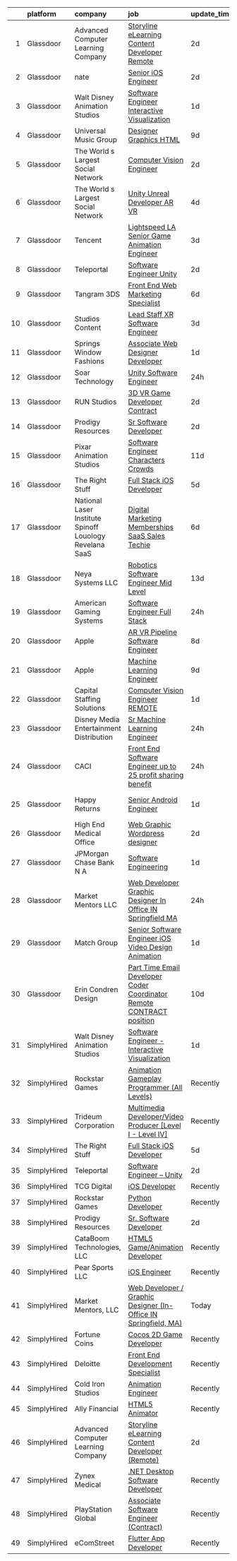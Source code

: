 

|    | platform    | company                                                     | job                                                                                                                                                                                                                                                                                                                                                                                                                                                                                                                                                                                                                                                                                                                                                                                                                                                                                                                                                                                                                                                                                                                                                                                                                                                                                                                                                    | update_time   | location             |
|---:|:------------|:------------------------------------------------------------|:-------------------------------------------------------------------------------------------------------------------------------------------------------------------------------------------------------------------------------------------------------------------------------------------------------------------------------------------------------------------------------------------------------------------------------------------------------------------------------------------------------------------------------------------------------------------------------------------------------------------------------------------------------------------------------------------------------------------------------------------------------------------------------------------------------------------------------------------------------------------------------------------------------------------------------------------------------------------------------------------------------------------------------------------------------------------------------------------------------------------------------------------------------------------------------------------------------------------------------------------------------------------------------------------------------------------------------------------------------|:--------------|:---------------------|
|  1 | Glassdoor   | Advanced Computer Learning Company                          | [Storyline eLearning Content Developer  Remote ](https://www.glassdoor.com/partner/jobListing.htm?pos=122&ao=1136043&s=58&guid=00000182b4e1d31ca12813f2158a881d&src=GD_JOB_AD&t=SR&vt=w&ea=1&cs=1_d3fc5078&cb=1660892075311&jobListingId=1008074375383&jrtk=3-0-1gaqe3l06mbh1801-1gaqe3l0lg4d9800-b42f97e8e2d8995c-)                                                                                                                                                                                                                                                                                                                                                                                                                                                                                                                                                                                                                                                                                                                                                                                                                                                                                                                                                                                                                                   | 2d            | Remote               |
|  2 | Glassdoor   | nate                                                        | [Senior iOS Engineer](https://www.glassdoor.com/partner/jobListing.htm?pos=113&ao=1110586&s=58&guid=00000182b4e1d31ca12813f2158a881d&src=GD_JOB_AD&t=SR&vt=w&cs=1_d8aca12b&cb=1660892075310&jobListingId=1008073833461&cpc=C4A69CCDBB3B9599&jrtk=3-0-1gaqe3l06mbh1801-1gaqe3l0lg4d9800-5dbe72d6fb6f2f4e--6NYlbfkN0DG4ntHtB_rMsnfhgmnSvK2brktLme1L4SiDeJjQ-izrVOLqRJ5-yjEhSyAj73O13S_IEOR7_PpnZ1e9cbbFP_5wshXXgtt6wNnZoBp2bHKihElJnQhLIIPaoZ2uSm6xtLUVcboDtpKHpUF17fSbSnsrbXW44tVXZPoaPd9k3cXxZreB1ULk6dp4hZN_9_s1OKvGhL4kVv_KjJK1HYJeUdRwPm90wTXAbK4ztCH9qcuN0IqZqgG0e3-NvzYODTDPEcZWkL6AFinwKPo8kxgjvu3N1rnLelRb8-DjR0CPiX_bnNEPgXPMl8SUPRVtAsEGtgJMhmCCGeHqD-t-1AtTMXKPhQ-NmKMuU5SADU10gFUjv1B2HQq1OJU3o65VmuT6M4hxHMGXEfOovfvpjcUXQlu9w9BTW1nzuBJPMNNEj9uMv8xp0rmwuDrRD0EsC1xfBGIAhVobDgvLFZHOAlN2PSYAFPAv3wyZ3crFoXyB0ictMAxdnoNwYJQzsemTQUPo2JRWzUMOff4wVXM3SnURTjwJAbcFDaWgqtk_9l3z-dfTUu0F5JqDux18dJ0rTEfRa1W-A3YO9n0pkmPN-nRu5RsGIvRrVWPLA2XWC10394vErnzm8mPM0Jx3T69mpnLR0sAPIFVeGuWNUJekrFxwBS8zXv3YtYZPiUgLcVoSOJPNaYQWJk0alZPBoEGMa4plEpyDlR59UAFqc9JOqw50Ek3F_5i6rJi1y-tr-hxchZjJJhp4jt9Qb3DLoXazjlJPwmpyToYQ1LwUQfA0eNjfNSJ1aKmBaU1zwiNkfVXutJeJ0qLUHl0wljtv8NPvjmIAP6bO9vMZhReEMVkFeoMdpWvVcRtF1OqXI6VaknQri3vS2kcQxeMyuHuIOukmjgwTogMkpkwVGH3Lw3vo_GV4bYYS7FYDN0yQlPoU4NaDFFtOZux8T9ox2CYrwouLmNEuO5nksftCrtqsA%3D%3D)                  | 2d            | New York, NY         |
|  3 | Glassdoor   | Walt Disney Animation Studios                               | [Software Engineer   Interactive Visualization](https://www.glassdoor.com/partner/jobListing.htm?pos=107&ao=1110586&s=58&guid=00000182b4e1d31ca12813f2158a881d&src=GD_JOB_AD&t=SR&vt=w&cs=1_bcfbcd86&cb=1660892075310&jobListingId=1008077073160&cpc=76BDADE3D6D9A820&jrtk=3-0-1gaqe3l06mbh1801-1gaqe3l0lg4d9800-66468e97df686fe4--6NYlbfkN0DAFTyt7pbDCC2JPO79CSdi1dIb81yjczP5qsKcZIxgiYm3-7g-689UM0rgypL64cqcm1RMsxq_BV2OsRkhNiRP9LzW-WFqhpWO3ykojLNIHr59208K4Cv-wYSCSIsQTKu_y5tYWiVlIrRKPSgk5-RCpLw4jEbOA1enRaORoMK5S6Kw4Jz7cd4PF_iP7GAc3yvLDQ669F70tmEF3xK0VdGoAdWNYBuE_mOEFynHAfX3PIHiG0VY-5wdwzcCZJANLidZZnPCZLHa65tpNfgcL7bJG3LEGEcdfEzXW-BAN-YqYjPTc9A5KcHJ2chqOn0nNl-mxhQMDH-_A4WjnPZ_CkvQzho3WRk2jreXNqqdxcO3WkC9cMYl9qbOUNZMfaAa8U6I2reFuyHY5TSVIQ6Po9KfJLo_T8x2kyGcrkBtFHvtulA_l0p0awkcL8oFAUQRJK0%3D)                                                                                                                                                                                                                                                                                                                                                                                                                                                                                                                                      | 1d            | Burbank, CA          |
|  4 | Glassdoor   | Universal Music Group                                       | [Designer  Graphics   HTML](https://www.glassdoor.com/partner/jobListing.htm?pos=117&ao=1136043&s=58&guid=00000182b4e1d31ca12813f2158a881d&src=GD_JOB_AD&t=SR&vt=w&cs=1_626ad00a&cb=1660892075311&jobListingId=1008063537685&jrtk=3-0-1gaqe3l06mbh1801-1gaqe3l0lg4d9800-5bd67f65fa4856ab-)                                                                                                                                                                                                                                                                                                                                                                                                                                                                                                                                                                                                                                                                                                                                                                                                                                                                                                                                                                                                                                                             | 9d            | Santa Monica, CA     |
|  5 | Glassdoor   | The World s Largest Social Network                          | [Computer Vision Engineer](https://www.glassdoor.com/partner/jobListing.htm?pos=111&ao=1110586&s=58&guid=00000182b4e1d31ca12813f2158a881d&src=GD_JOB_AD&t=SR&vt=w&ea=1&cs=1_e25d4e34&cb=1660892075310&jobListingId=1008075260622&cpc=07D58528F3898F33&jrtk=3-0-1gaqe3l06mbh1801-1gaqe3l0lg4d9800-35c8dcc64f80e154--6NYlbfkN0DSgjPPcnEdvoK3uuxfISLALE6pB1FR7YSHOr_tSg5_QGIhoz_2VqUepdcKLBLI_zT-ByUZ7jUfNzxKmhUpoUNX_46a0P5eSJtFIKqmBxE2EUZWXuXIw_QgpOkukgLUflKYrCxeIMOLksSSMqbnyASmenJYhoRn4pFp-hnkcwA5_yroqHfnV4cYFbnKD1yLzOz_UrJUciMTpdBN8iNgs5UYFlw9kr6FhtTpCkUziV6WtpI6pyMSfBOnSFdXWhfl4fwIMFxNapItrudl4Gvky5vAW-kZi4ONjOFPypDhF_nuutoKrdZCYPK-gmAFCGR52V4kDwnr5bdZbDaIoN7s-dW3FTdjr3YUo6zMXx0O7NS8-5m5oZ-Z6eiSM8nPKpScqRnzhDO12riDm5rR--TL22jTMboEHGdVtr2OVdhaCC5Sbm1MlAXr2hciUhL78HSnDatO54VcCz50z25ihX3juBrjs0cYVKRaHK6CJj909xLQ68mf2B-Pbu5kZYLRvBlVS4KoVhKHpsg7Y6N2tqfZqOi-kYVLOZZyWUzd2e_79ao2o0ba2TfN7J9qwrCFwirI5VkD4iMZ-gStm26_9wezetFi)                                                                                                                                                                                                                                                                                                                                                                                                    | 2d            | San Diego, CA        |
|  6 | Glassdoor   | The World s Largest Social Network                          | [Unity Unreal Developer  AR VR ](https://www.glassdoor.com/partner/jobListing.htm?pos=112&ao=1110586&s=58&guid=00000182b4e1d31ca12813f2158a881d&src=GD_JOB_AD&t=SR&vt=w&ea=1&cs=1_3328bc65&cb=1660892075311&jobListingId=1008071050775&cpc=AC285F3A3ECA6BB0&jrtk=3-0-1gaqe3l06mbh1801-1gaqe3l0lg4d9800-9f5628d9cfebf43d--6NYlbfkN0DSgjPPcnEdvoK3uuxfISLALE6pB1FR7YSHOr_tSg5_QGIhoz_2VqUepdcKLBLI_zSqSDsEJmP93KJyLow8fDRmDK97hPZUxVdRhY-RLzI6mplnG6kSbsrJNsU5J8SjuffQnYSaMvAlm31fMrPRABnGmUCUYZHZPacmbq2u4wbqlNmS-Yw8yCi6sp2Jz0fdMKlYt6iUT32ZTKCO92pFRn3lKvD_6tEFSLxIu9Yjp-oJ9bLss1bEanU2bWlAjcbXKxFJJVUNNUbpLSkMu2XKICjWTdNbu1GzoNmlTYLdbvBq_ONXmNbwQ_El6zeCOzG9c7aRuPk0WjQ_kjbjL56VpInBwzVGuQRJNJQe1FfScem55NH5bz4ntS7cmtp60zp-0I3eAU1c13aNLiYZ4yq-72plFHSDSeineM_ubhEY7-b5K7EqU-0ciSlFTbWj-Wjc47do6xIF1GK_Klmq8iQjWhPsvBNe700MzfMQ7HbFlocZkAX9DqbK8jRbv2a0zNJEcGkEqA_JBbTlf3iRKDufBo28MEkdnxzmJTBDc-orrCoJxSr4FZgTpdPmbr8txWuuYwF1mNQehicJ0nWA-acW4QtL)                                                                                                                                                                                                                                                                                                                                                                                              | 4d            | Sausalito, CA        |
|  7 | Glassdoor   | Tencent                                                     | [Lightspeed LA   Senior Game Animation Engineer](https://www.glassdoor.com/partner/jobListing.htm?pos=118&ao=1136043&s=58&guid=00000182b4e1d31ca12813f2158a881d&src=GD_JOB_AD&t=SR&vt=w&cs=1_1264c58c&cb=1660892075311&jobListingId=1008072445587&jrtk=3-0-1gaqe3l06mbh1801-1gaqe3l0lg4d9800-68f2402b1d8376c0-)                                                                                                                                                                                                                                                                                                                                                                                                                                                                                                                                                                                                                                                                                                                                                                                                                                                                                                                                                                                                                                        | 3d            | Irvine, CA           |
|  8 | Glassdoor   | Teleportal                                                  | [Software Engineer   Unity](https://www.glassdoor.com/partner/jobListing.htm?pos=106&ao=1110586&s=58&guid=00000182b4e1d31ca12813f2158a881d&src=GD_JOB_AD&t=SR&vt=w&ea=1&cs=1_8c362e3e&cb=1660892075310&jobListingId=1008075046577&cpc=9FE5D8D7282D4400&jrtk=3-0-1gaqe3l06mbh1801-1gaqe3l0lg4d9800-a2586b8f60e5c255--6NYlbfkN0AntC0C-TCVph3zu4OMPCfnQ-MMa4QglcNogR1ub3Tc_pVtaDijIQNGqjZUjoXo2yKwu64KD8-YtFIR2I8kkqCbL07rpeOqxyEMXIKB1ZwOfsl0Q6IfIhQNenE7zHvKHruNGpl76kDxluITjcBqrRgn64vIx2FQD8vXwu5Xm23Gx3RzCIfCAb9mVGdhDJfdG4H51RGbVoWI-P3XKt3xAcjlDrN52aXO-pVB8GALwhAhgdrrhK7M8I0wqKik7Ug-bI9JubD37oSNh2VuCX6J-l-GStAHNzXT17pmm-v_BRDs8MBkg2xwga8jyvVpzmSc1noZtEa0YAseJfQyCIRAw-W864kvYLVAe5ahL5jpl74NqSrVTN9NZKLaTTsJIFnyMHxhKJskfk9FOBMinkMuJgbt-3wPAcX_znttvIR2HJRGX5pJZ-NVMIa7zPkBNUElit6HdOV6VcGa39izh_wDaNSF41H67772x_cyHVvJxYbjYjBYHWzzHFsil1uKkKI3Lr9bR6nwFa2Bag%3D%3D)                                                                                                                                                                                                                                                                                                                                                                                                                                                                       | 2d            | Culver City, CA      |
|  9 | Glassdoor   | Tangram 3DS                                                 | [Front End Web   Marketing Specialist](https://www.glassdoor.com/partner/jobListing.htm?pos=123&ao=1136043&s=58&guid=00000182b4e1d31ca12813f2158a881d&src=GD_JOB_AD&t=SR&vt=w&ea=1&cs=1_24c6c245&cb=1660892075311&jobListingId=1008068902493&jrtk=3-0-1gaqe3l06mbh1801-1gaqe3l0lg4d9800-0eb4f8e6b35c93b6-)                                                                                                                                                                                                                                                                                                                                                                                                                                                                                                                                                                                                                                                                                                                                                                                                                                                                                                                                                                                                                                             | 6d            | Kittery, ME          |
| 10 | Glassdoor   | Studios Content                                             | [Lead  Staff  XR Software Engineer](https://www.glassdoor.com/partner/jobListing.htm?pos=109&ao=1110586&s=58&guid=00000182b4e1d31ca12813f2158a881d&src=GD_JOB_AD&t=SR&vt=w&cs=1_9562c7fb&cb=1660892075310&jobListingId=1008072483823&cpc=76BDADE3D6D9A820&jrtk=3-0-1gaqe3l06mbh1801-1gaqe3l0lg4d9800-ecfd41646463eccb--6NYlbfkN0DAFTyt7pbDCC2JPO79CSdi1dIb81yjczP5qsKcZIxgiYm3-7g-689UM0rgypL64cpWRTY0Q9Gnxd5TClqemafm43h8IvcxXto1jCUa0faT7j_nrWIQzNQRrbiQVPxkeCJsq2BrFkTMI61EQ2zNwgQoXwhBktiYuv-xvrBspHDq6Kmtd0CHRcJSCZGFTxsG7fYvBOPuK8HD1ztkNNwIL6Qbo3TG6-Xtt68TJ5uC1eogced-_kwMY4qDl_4kxNaSjj0Lv9y9QVUCp8_DDEPaMK_cpJ3nhb33RwKBEmqGXmeOJVFz6-6R0tztb4z4UxWD-JzPKTA0O9PI5rdZsjsN4ZaYA74_vkdJbDx8BOy-69qwCuRPI3c8cGs3B5Cgu0ui1LoHnkHPGxvQRKAUIxtTAa669HzgUfG9UOAExh4dxtUcdQWpaqFZeK4tcvQZLxsdnlc%3D)                                                                                                                                                                                                                                                                                                                                                                                                                                                                                                                                                  | 3d            | Glendale, CA         |
| 11 | Glassdoor   | Springs Window Fashions                                     | [Associate Web Designer Developer](https://www.glassdoor.com/partner/jobListing.htm?pos=115&ao=1136043&s=58&guid=00000182b4e1d31ca12813f2158a881d&src=GD_JOB_AD&t=SR&vt=w&cs=1_f66f9fd4&cb=1660892075311&jobListingId=1008077258719&jrtk=3-0-1gaqe3l06mbh1801-1gaqe3l0lg4d9800-0a243721428c9c11-)                                                                                                                                                                                                                                                                                                                                                                                                                                                                                                                                                                                                                                                                                                                                                                                                                                                                                                                                                                                                                                                      | 1d            | Middleton, WI        |
| 12 | Glassdoor   | Soar Technology                                             | [Unity Software Engineer](https://www.glassdoor.com/partner/jobListing.htm?pos=119&ao=1136043&s=58&guid=00000182b4e1d31ca12813f2158a881d&src=GD_JOB_AD&t=SR&vt=w&ea=1&cs=1_fc88ac06&cb=1660892075311&jobListingId=1008078422304&jrtk=3-0-1gaqe3l06mbh1801-1gaqe3l0lg4d9800-f0cf33134b4aa830-)                                                                                                                                                                                                                                                                                                                                                                                                                                                                                                                                                                                                                                                                                                                                                                                                                                                                                                                                                                                                                                                          | 24h           | Orlando, FL          |
| 13 | Glassdoor   | RUN Studios                                                 | [3D VR Game Developer  Contract ](https://www.glassdoor.com/partner/jobListing.htm?pos=114&ao=1136043&s=58&guid=00000182b4e1d31ca12813f2158a881d&src=GD_JOB_AD&t=SR&vt=w&cs=1_6740c692&cb=1660892075310&jobListingId=1008074804256&jrtk=3-0-1gaqe3l06mbh1801-1gaqe3l0lg4d9800-3d3fd155054c5c9c-)                                                                                                                                                                                                                                                                                                                                                                                                                                                                                                                                                                                                                                                                                                                                                                                                                                                                                                                                                                                                                                                       | 2d            | Los Angeles, CA      |
| 14 | Glassdoor   | Prodigy Resources                                           | [Sr  Software Developer](https://www.glassdoor.com/partner/jobListing.htm?pos=103&ao=1110586&s=58&guid=00000182b4e1d31ca12813f2158a881d&src=GD_JOB_AD&t=SR&vt=w&ea=1&cs=1_f672d534&cb=1660892075309&jobListingId=1008073502263&cpc=555ADD10F5BC937C&jrtk=3-0-1gaqe3l06mbh1801-1gaqe3l0lg4d9800-404555c049bc27ec--6NYlbfkN0A2ztIwgPcC5sUL1oQzLFCSvVVkIkslVOnYdQ0mpSfPA6NpMWu6Kno4nnrYB-fWKcufpT5xOxPe2qCsSX5um4scelRw14WwX33UYcL6KO34QeC8INwRzUAPtwFkNlVpOdX4f4P1DQp2fZ-UJ251JBajJ815MIKFs7XVquBdwSk1fsH67WzqITEoiy4zNby8cnsMHC6O7jyr50bP9q3SGJvS2NrpFWECH2daKy6L_IZmb2ckpYzNI3m0dDjLx3EQ7AVkV6gtwEo5_gFLIuRil2A_W9wYgV0uKk7js6NqTCSuGoAjMp2STcINfknOZNA6HUJsF_R0F0ivUehwGfnG_TKfkUa6DKWQpgdXU6sGhvEotr-4UvKjinDGUS0fq4UyGJUlMBBNLKd6Xq0KjZELNA3cCHzgd--gqnCVqf9YITF_JCEQK7d20rn12F1awz3hthQhGoopdluMXIDkmXsQp85dWjDFon-1l4mTZ5iIewHMvjreDoxaaRWimVThu7zFhSoIXnIYf-HCQQ%3D%3D)                                                                                                                                                                                                                                                                                                                                                                                                                                                                          | 2d            | Remote               |
| 15 | Glassdoor   | Pixar Animation Studios                                     | [Software Engineer  Characters   Crowds](https://www.glassdoor.com/partner/jobListing.htm?pos=121&ao=1136043&s=58&guid=00000182b4e1d31ca12813f2158a881d&src=GD_JOB_AD&t=SR&vt=w&cs=1_25f9d40d&cb=1660892075311&jobListingId=1008058113566&jrtk=3-0-1gaqe3l06mbh1801-1gaqe3l0lg4d9800-1f5f039121fc3f75-)                                                                                                                                                                                                                                                                                                                                                                                                                                                                                                                                                                                                                                                                                                                                                                                                                                                                                                                                                                                                                                                | 11d           | Emeryville, CA       |
| 16 | Glassdoor   | The Right Stuff                                             | [Full Stack iOS Developer](https://www.glassdoor.com/partner/jobListing.htm?pos=101&ao=1110586&s=58&guid=00000182b4e1d31ca12813f2158a881d&src=GD_JOB_AD&t=SR&vt=w&ea=1&cs=1_5a979cbf&cb=1660892075309&jobListingId=1008069859380&cpc=B2C3004C5D07113D&jrtk=3-0-1gaqe3l06mbh1801-1gaqe3l0lg4d9800-70d51e4943cd058f--6NYlbfkN0CHpSnjIPxMtekS58WZl5Olhjo2iWL5RjE_Boe0ccr3FtkVqT9ttgfNyRfZO5uZw7IzCNeF8qmY9v3T-JBYfuZm0YRRc-K4X5ffRQGyhJ7ZQn-1-dDAip-8gCrZabxwYuxn5Rp-t6tXt1UvBYZwl2h5gvC6FDh_tC-3QRtH7KrU7hX8KJJnZPMyrN6imKk9DVKFlThq3RftELKqLd-Q8gS-W-YuDUJ8Ob2PUHMY6Ln7QJaxz2fVvXy7p6GPWiZg4TBzpyVRiKEkxYLsoTWTH3u5QDrZW0lAYIWk0xCWXBKTY3g65afdD0HzPc-kxHuZjj5vjaS7ZO0E2OueZVpX9y0D6g4rssj67YeM4Q_w5_POT1Vfc67iZe_nlnoloZK_VfI8jJPY2uge10ci9SVP6BdSa6bErbiK9JIDsvN1QghQE-OtJt359fclshtb3W_1fkBXorFXsZxwVkfPF_sEB6rMFmg6H8zWsfo0wQva7TXoMgFE7CpcR_IpLcsAK4XtdqRmULvfvORhjQ%3D%3D)                                                                                                                                                                                                                                                                                                                                                                                                                                                                        | 5d            | Brea, CA             |
| 17 | Glassdoor   | National Laser Institute Spinoff   Louology   Revelana SaaS | [Digital Marketing  Memberships   SaaS Sales Techie](https://www.glassdoor.com/partner/jobListing.htm?pos=102&ao=1110586&s=58&guid=00000182b4e1d31ca12813f2158a881d&src=GD_JOB_AD&t=SR&vt=w&ea=1&cs=1_029b41fe&cb=1660892075309&jobListingId=1008068911018&cpc=8B05A11E7619D7A1&jrtk=3-0-1gaqe3l06mbh1801-1gaqe3l0lg4d9800-ce89aa23009b1c36--6NYlbfkN0BxkLIcfe0oqaYINownie861a0BJtkzmJW-WyGv8J0JYNFW8oQHz1wbvj_f-6pZXKFs39C5HYDJAun2xiK8kT14n2FBdJ2_IV5P7fLAVoIpAPoU7I-jaGAdCUI_DNCk7fRWhvHWG5Rr1ymXTyzBAMRa3T80TC7-yeYBvTn7Hm3WLXCBuMW6Li9aNXTNYESyh3X_M2vSt-KWJ1X9LGR2xgwjjkMzb_gis7C_1Fsgf9CirbwwqoLDj29XJoX_69RUHXp9FvMahyM_8ekjBGp_DOhZN5oz3m4R_bj85x6sUWTyxkm4WEIMK5KX1iQqXN-9FFW12nuUxnW7DjuWx4PWZokXHZezVczeXFho93qU9LEXKAp-9DKXrM4EfIM3NUPnIilr-nG6JrOvDKHVOJcKAG3mbO8cZjX_FGvy07au_UEOE7wTaB2Ab3fK-zQaJQ9MvhRMVQ4sQR3w-Y5MOqNgmqeq3prGSNqz7BywUusQm9z1KdfDo0o6YX-wwZIBulB7agJeummhLZrqGQljIoGZMI1H6wTDL8fIQ-FXujNOT51JiA%3D%3D)                                                                                                                                                                                                                                                                                                                                                                                                              | 6d            | Scottsdale, AZ       |
| 18 | Glassdoor   | Neya Systems LLC                                            | [Robotics Software Engineer Mid Level](https://www.glassdoor.com/partner/jobListing.htm?pos=129&ao=1136043&s=58&guid=00000182b4e1d31ca12813f2158a881d&src=GD_JOB_AD&t=SR&vt=w&ea=1&cs=1_26d7a760&cb=1660892075312&jobListingId=1008056259854&jrtk=3-0-1gaqe3l06mbh1801-1gaqe3l0lg4d9800-2f6024e3d3b911c0-)                                                                                                                                                                                                                                                                                                                                                                                                                                                                                                                                                                                                                                                                                                                                                                                                                                                                                                                                                                                                                                             | 13d           | Warrendale, PA       |
| 19 | Glassdoor   | American Gaming Systems                                     | [Software Engineer  Full Stack](https://www.glassdoor.com/partner/jobListing.htm?pos=116&ao=1136043&s=58&guid=00000182b4e1d31ca12813f2158a881d&src=GD_JOB_AD&t=SR&vt=w&ea=1&cs=1_502ae06e&cb=1660892075311&jobListingId=1008079007429&jrtk=3-0-1gaqe3l06mbh1801-1gaqe3l0lg4d9800-098c553b807bb6b9-)                                                                                                                                                                                                                                                                                                                                                                                                                                                                                                                                                                                                                                                                                                                                                                                                                                                                                                                                                                                                                                                    | 24h           | Atlanta, GA          |
| 20 | Glassdoor   | Apple                                                       | [AR VR Pipeline Software Engineer](https://www.glassdoor.com/partner/jobListing.htm?pos=110&ao=1110586&s=58&guid=00000182b4e1d31ca12813f2158a881d&src=GD_JOB_AD&t=SR&vt=w&cs=1_cec8a3c3&cb=1660892075310&jobListingId=1008064548722&cpc=F41FEAB56D215062&jrtk=3-0-1gaqe3l06mbh1801-1gaqe3l0lg4d9800-9efc9aa70a8bac7d--6NYlbfkN0BvKrLyj5gPmtZO9T8euul8TCxuuKNOtzRJOomxnwSEodTz2Bc-sPZlbtkML8D-m4oxb_hpOtMKgwGf3xCZVjp0hMHQ7tnx_mdHptyoy7KlnXTuNZRHr9hdhR8AiZtF6wM2F_IhEn66zk7oZQmfCjMbFepd4YWR8-oAaI2hD5eO_X2wV3yMJlgE6bxCwvYnSabM6NPh9CIxIOopaDl2CUSNAjXHkad_fjlTwbDithE04st0Bun-bh--DuSwGrMmCPLBCjdq9DfV15g6lIpqly37OhbmK816TvLiyER4ujyTncs-GQ_qGZpmWC7iuxIAQb_yR68yCS1Ml9eWoNYrwkCmxBWzIRVLYnfXALwv-YX40i6naVD8P-bMyt3Vp84Ak2hR6iAp2jBC9AQby18CUR1phjj3sk_c9ueW33sRUflFaW1aw_WcbkllfNZnHc8bnQ1-ZFaSqZco8gSjF1_BxgIRhrZ8QKF9tv_zSRbb_sMlP4T30uxGhvPv-V5JyC64THuYO74Y1HBZpCTDGznXN0Sb7GDsxxf08gTJaBFRP0u9k_f8LfxqnJmkAuRCCd-inrr384k22oZbDrRmh7I9QxeJ46KwuKj879-Fsr8fhibvzYAL9lni4-7bMTxTUzygw6JIRQWdRsJE3yltpI9RILl3dp5Jl-L2Yxl2DWY9MYDtjW_oeZcx9Ysc52b7jec_omfllhzDFWHiGQ9JVxCX_LGGmMwjcvq1cza-pl34I4fNJ2J_ByxkgYJD6Ce0amltOydNhxLnZ6TFNkivTVtHPSMz-2jVk9GQCbGPtyeaaPSUCtn0pro0BxC_0qxECMjSgLJb3TPHRmD2cUyB-d1fcqdwXtNTj1DnByzfEk_6cl-LLgNS7Rss1i-fyKQ4mTqgJFUyW-lnCLBTQ9_A7ZDXUBOckGjgVNGR53dwgmLT76pLHEvcmi7ptdskPES4m_KsGRc73Dcy9LITbBv8ORd6LKJ5) | 8d            | Boulder, CO          |
| 21 | Glassdoor   | Apple                                                       | [Machine Learning Engineer](https://www.glassdoor.com/partner/jobListing.htm?pos=124&ao=1136043&s=58&guid=00000182b4e1d31ca12813f2158a881d&src=GD_JOB_AD&t=SR&vt=w&cs=1_51df6390&cb=1660892075311&jobListingId=1008063977531&jrtk=3-0-1gaqe3l06mbh1801-1gaqe3l0lg4d9800-3152d040ad9c052e-)                                                                                                                                                                                                                                                                                                                                                                                                                                                                                                                                                                                                                                                                                                                                                                                                                                                                                                                                                                                                                                                             | 9d            | Cupertino, CA        |
| 22 | Glassdoor   | Capital Staffing Solutions                                  | [Computer Vision Engineer   REMOTE](https://www.glassdoor.com/partner/jobListing.htm?pos=108&ao=1110586&s=58&guid=00000182b4e1d31ca12813f2158a881d&src=GD_JOB_AD&t=SR&vt=w&ea=1&cs=1_5a1adf37&cb=1660892075310&jobListingId=1008076432098&cpc=2CAED5C921A5F994&jrtk=3-0-1gaqe3l06mbh1801-1gaqe3l0lg4d9800-5bd1c8fb44025f1d--6NYlbfkN0AHXq2vAVwR3IH7wgnTMdWCa3HguypIXx0DFudX-u0zu6XSU0N9gDGCMsnO9yvyAfPzbFobwp49dazQlZqusuPsX7WZrY-I3hdneSuxmNgE3tfdBrWdgjVLhUNF-aqr1yCXfRLBR_uZH6-raFShqlHQaidJ6QvCY_DHCxwVnaz-r_rYbPZ0ea_MWP8nWt-fSNY-kO3adrT9Jwon6yUERZ62x07VgzedBP089fv3IT4pMX9RDYMBfP9diOFRMz2hLhtV5KNTyzqV9n5YWYNRZNMOWmKAh2VXw6b7PAeefEibDoYHWA2f87JQOWKS6V_zP8K8D5oQYc7bYj_ZDhRXE7u4HPQM2If3v2w8qgGVKrwOigmUUHFwmiBWjNyk8mvWNirjhy5hTdm09roIajhnFGODBsdwnMQH5slRKTg8sjEmnG5QB7-uXs55Q9DerOrFLcwIwIIoRaCDITWFi_zT1NDo7zyX-eVLgIdkYGb5zjzm-ScFzx50v4LMi72L2yhavvaFp0NvDEjl_Q%3D%3D)                                                                                                                                                                                                                                                                                                                                                                                                                                                               | 1d            | New York, NY         |
| 23 | Glassdoor   | Disney Media   Entertainment Distribution                   | [Sr  Machine Learning Engineer](https://www.glassdoor.com/partner/jobListing.htm?pos=120&ao=1136043&s=58&guid=00000182b4e1d31ca12813f2158a881d&src=GD_JOB_AD&t=SR&vt=w&cs=1_8f063e8e&cb=1660892075311&jobListingId=1008078499760&jrtk=3-0-1gaqe3l06mbh1801-1gaqe3l0lg4d9800-d37d39273b27eae1-)                                                                                                                                                                                                                                                                                                                                                                                                                                                                                                                                                                                                                                                                                                                                                                                                                                                                                                                                                                                                                                                         | 24h           | New York, NY         |
| 24 | Glassdoor   | CACI                                                        | [Front End Software Engineer  up to 25  profit sharing benefit ](https://www.glassdoor.com/partner/jobListing.htm?pos=130&ao=1136043&s=58&guid=00000182b4e1d31ca12813f2158a881d&src=GD_JOB_AD&t=SR&vt=w&cs=1_e46b7805&cb=1660892075312&jobListingId=1008079301948&jrtk=3-0-1gaqe3l06mbh1801-1gaqe3l0lg4d9800-9748a8a7448c497b-)                                                                                                                                                                                                                                                                                                                                                                                                                                                                                                                                                                                                                                                                                                                                                                                                                                                                                                                                                                                                                        | 24h           | Aurora, CO           |
| 25 | Glassdoor   | Happy Returns                                               | [Senior Android Engineer](https://www.glassdoor.com/partner/jobListing.htm?pos=128&ao=1136043&s=58&guid=00000182b4e1d31ca12813f2158a881d&src=GD_JOB_AD&t=SR&vt=w&cs=1_1a86f2b0&cb=1660892075312&jobListingId=1008077045895&jrtk=3-0-1gaqe3l06mbh1801-1gaqe3l0lg4d9800-71bb62edba7ac46c-)                                                                                                                                                                                                                                                                                                                                                                                                                                                                                                                                                                                                                                                                                                                                                                                                                                                                                                                                                                                                                                                               | 1d            | Los Angeles, CA      |
| 26 | Glassdoor   | High End Medical Office                                     | [Web Graphic Wordpress designer](https://www.glassdoor.com/partner/jobListing.htm?pos=105&ao=1110586&s=58&guid=00000182b4e1d31ca12813f2158a881d&src=GD_JOB_AD&t=SR&vt=w&ea=1&cs=1_e744a111&cb=1660892075309&jobListingId=1008073924866&cpc=F7A2269C793D5877&jrtk=3-0-1gaqe3l06mbh1801-1gaqe3l0lg4d9800-cdc07b779ce17b79--6NYlbfkN0Bo_CM2a8GgFIiw_-9fb5ug3xmG_MFCzpxBl7ntROtVZTUTxHtYlRzzoyU4wDpeaIZZKvJ43WSJqcFxDqc7AYw2f3qjaUpocHZRhOsPdkAYAYIbGG8NP2uD8KaMG2V2qw-gmYY9Me2WDYPfIyiihOjuIqkaMqFmzXauMxs4SDtAjsmCEE8WXzAGtyIEbr8o00Ot6w1lvRAcMYnFgEWv3GyYPxMXvMj8Rvic-xs6FE90eIAZoPTvMV4iyhqDJnmQQLCSrLWgSUDDDHcm0cfKjgipZioA_T3Lqv60sEkkTtJRSrMaOP5EKPfQKg3avXz6_jBg8nGE79pbm_dLAr-XzBnXCH3H7YcZLAVSZDWwH3Inv8FHjG048FZLX8A4vOr6T-JytkApnZZVsdRPTAuFBXjToKr8vx70fw5z4bec1_fyalz4XNg-A5gCkwxawIyEMuoNTWAFEpRwf4HK0NJN1NsSAzJT82tJQga4xk97ISo6LIt-WpCHwP8P4Tc-HpU4tws%3D)                                                                                                                                                                                                                                                                                                                                                                                                                                                                                | 2d            | Los Angeles, CA      |
| 27 | Glassdoor   | JPMorgan Chase Bank  N A                                    | [Software Engineering](https://www.glassdoor.com/partner/jobListing.htm?pos=127&ao=1136043&s=58&guid=00000182b4e1d31ca12813f2158a881d&src=GD_JOB_AD&t=SR&vt=w&cs=1_d0867626&cb=1660892075311&jobListingId=1008077418720&jrtk=3-0-1gaqe3l06mbh1801-1gaqe3l0lg4d9800-33c5b762eafe8f4f-)                                                                                                                                                                                                                                                                                                                                                                                                                                                                                                                                                                                                                                                                                                                                                                                                                                                                                                                                                                                                                                                                  | 1d            | Columbus, OH         |
| 28 | Glassdoor   | Market Mentors  LLC                                         | [Web Developer   Graphic Designer  In Office IN Springfield  MA ](https://www.glassdoor.com/partner/jobListing.htm?pos=104&ao=1110586&s=58&guid=00000182b4e1d31ca12813f2158a881d&src=GD_JOB_AD&t=SR&vt=w&ea=1&cs=1_71c6177a&cb=1660892075309&jobListingId=1008078799450&cpc=1FF74F442D7FC309&jrtk=3-0-1gaqe3l06mbh1801-1gaqe3l0lg4d9800-d4ecf45bb5ddde8b--6NYlbfkN0DrgQq5ECBajiuqohNCSf6c7_2Cek-sBUhiO2bmmkiCIRqTyLZK6QXQ1uHwMmUKjUK87ZodXnzLkf5KCDfpFPcEmSRrKfee4TvOCzUsJ8ckRBxfhXQJvr6PIo_dx3c-Mk_13mSeFCYye08Ysi8NpIPKzGkraKw-aSeaGJZFnwKPqxQBbBm4aMTNLPLIVc_-X06KvYRT7l1RLwZG40PC8rEyeVE90WA6tpkXPfcX38B7GhaGl4raca8RfI98xsh5cTKXhe-BMriu0KO1zcFEYsgBFH9_STih5xjq3CWEqZOjOyXVEO7KLjba4J7cyfYv7qMZNT6MRyFao9IEQMhaccknYOl11sAw4wzHGEBB7OvfAWPi6WK8BAzulq-gxA0PdokOpmkXlx-do7LoYZ3Dy7Ritf7C3ev5UQdIGLI_4s-XwFKpfJvjdwVtZmgHWX3X_794ZmJpg6nSrwJWRfj9lj0IDT811epDC7tMEzC47pxP3nOhaxAKgLRVwU6FAeoUdNqOxxhmmlgpFQ%3D%3D)                                                                                                                                                                                                                                                                                                                                                                                                                                 | 24h           | Hartford, CT         |
| 29 | Glassdoor   | Match Group                                                 | [Senior Software Engineer  iOS  Video  Design  Animation ](https://www.glassdoor.com/partner/jobListing.htm?pos=126&ao=1136043&s=58&guid=00000182b4e1d31ca12813f2158a881d&src=GD_JOB_AD&t=SR&vt=w&ea=1&cs=1_48058272&cb=1660892075311&jobListingId=1008077768991&jrtk=3-0-1gaqe3l06mbh1801-1gaqe3l0lg4d9800-9e718f393445d26e-)                                                                                                                                                                                                                                                                                                                                                                                                                                                                                                                                                                                                                                                                                                                                                                                                                                                                                                                                                                                                                         | 1d            | Dallas, TX           |
| 30 | Glassdoor   | Erin Condren Design                                         | [Part Time Email Developer Coder   Coordinator  Remote CONTRACT position ](https://www.glassdoor.com/partner/jobListing.htm?pos=125&ao=1136043&s=58&guid=00000182b4e1d31ca12813f2158a881d&src=GD_JOB_AD&t=SR&vt=w&ea=1&cs=1_e3aebbe0&cb=1660892075311&jobListingId=1008061303564&jrtk=3-0-1gaqe3l06mbh1801-1gaqe3l0lg4d9800-1586c87c1c66f62b-)                                                                                                                                                                                                                                                                                                                                                                                                                                                                                                                                                                                                                                                                                                                                                                                                                                                                                                                                                                                                         | 10d           | Remote               |
| 31 | SimplyHired | Walt Disney Animation Studios                               | [Software Engineer - Interactive Visualization](https://www.simplyhired.com/job/B-Fl4YUntS8qGdpnZM9Jc69f8vCMvIQcaiOTGXLo4U37qkrkVqoFLw?q=animation+developer)                                                                                                                                                                                                                                                                                                                                                                                                                                                                                                                                                                                                                                                                                                                                                                                                                                                                                                                                                                                                                                                                                                                                                                                          | 1d            | Burbank, CA          |
| 32 | SimplyHired | Rockstar Games                                              | [Animation Gameplay Programmer (All Levels)](https://www.simplyhired.com/job/1pSEzXWP6p8ML9piAakVgJAIWzA9LrjPxi3CLE-MLJDKJMG2jk5IcQ?q=animation+developer)                                                                                                                                                                                                                                                                                                                                                                                                                                                                                                                                                                                                                                                                                                                                                                                                                                                                                                                                                                                                                                                                                                                                                                                             | Recently      | Carlsbad, CA         |
| 33 | SimplyHired | Trideum Corporation                                         | [Multimedia Developer/Video Producer [Level I - Level IV]](https://www.simplyhired.com/job/8dfMOgpu3iGje99mRpARvzGM-exCiz0AnstPyBlPgWfwP2_YdDcg_g?q=animation+developer)                                                                                                                                                                                                                                                                                                                                                                                                                                                                                                                                                                                                                                                                                                                                                                                                                                                                                                                                                                                                                                                                                                                                                                               | Recently      | Fort Sam Houston, TX |
| 34 | SimplyHired | The Right Stuff                                             | [Full Stack iOS Developer](https://www.simplyhired.com/job/QA8-PmdmTf2SzsHppKl6hKTSBJif_qgDY-0_i9OzZ23fw9isB0x_2w?q=animation+developer)                                                                                                                                                                                                                                                                                                                                                                                                                                                                                                                                                                                                                                                                                                                                                                                                                                                                                                                                                                                                                                                                                                                                                                                                               | 5d            | Brea, CA             |
| 35 | SimplyHired | Teleportal                                                  | [Software Engineer – Unity](https://www.simplyhired.com/job/U01SrNCdaTYrZ4QRxBfL5yHDd4v1jD1-oTLFHKeuSIyfvwU1yzfxvQ?q=animation+developer)                                                                                                                                                                                                                                                                                                                                                                                                                                                                                                                                                                                                                                                                                                                                                                                                                                                                                                                                                                                                                                                                                                                                                                                                              | 2d            | Culver City, CA      |
| 36 | SimplyHired | TCG Digital                                                 | [iOS Developer](https://www.simplyhired.com/job/y9kjlzbStHBTpv1kV6DJy7LIvJUWN1F4JL30a6RFxwdhezcD-LydjA?q=animation+developer)                                                                                                                                                                                                                                                                                                                                                                                                                                                                                                                                                                                                                                                                                                                                                                                                                                                                                                                                                                                                                                                                                                                                                                                                                          | Recently      | Reston, VA           |
| 37 | SimplyHired | Rockstar Games                                              | [Python Developer](https://www.simplyhired.com/job/NocNYu1zaiZSEKQFVRtQ7-07ZtqQGlqh52A79re5d67EhMcb4WnOvA?q=animation+developer)                                                                                                                                                                                                                                                                                                                                                                                                                                                                                                                                                                                                                                                                                                                                                                                                                                                                                                                                                                                                                                                                                                                                                                                                                       | Recently      | New York, NY         |
| 38 | SimplyHired | Prodigy Resources                                           | [Sr. Software Developer](https://www.simplyhired.com/job/glkHWngk0IR3yvhv8yXAXhntzPU5P7K3GdJixAeaGDkFhH6fcUWCHw?q=animation+developer)                                                                                                                                                                                                                                                                                                                                                                                                                                                                                                                                                                                                                                                                                                                                                                                                                                                                                                                                                                                                                                                                                                                                                                                                                 | 2d            | Remote               |
| 39 | SimplyHired | CataBoom Technologies, LLC                                  | [HTML5 Game/Animation Developer](https://www.simplyhired.com/job/rcD9kqRruTFu3sLPN7RcYmKqhwYda35Xkfl4DXnDIh1VgwPtoMUoDw?q=animation+developer)                                                                                                                                                                                                                                                                                                                                                                                                                                                                                                                                                                                                                                                                                                                                                                                                                                                                                                                                                                                                                                                                                                                                                                                                         | Recently      | Richardson, TX       |
| 40 | SimplyHired | Pear Sports LLC                                             | [iOS Engineer](https://www.simplyhired.com/job/ogE_FKcrmOauLNW0WPOvD_K_Rc_YLFLOi7yqUsR0pGeMMVeNCusxUw?q=animation+developer)                                                                                                                                                                                                                                                                                                                                                                                                                                                                                                                                                                                                                                                                                                                                                                                                                                                                                                                                                                                                                                                                                                                                                                                                                           | Recently      | Remote               |
| 41 | SimplyHired | Market Mentors, LLC                                         | [Web Developer / Graphic Designer (In-Office IN Springfield, MA)](https://www.simplyhired.com/job/OmWEMmPLa84t9oEp-w30zSmjSGWTD0ghm6D9Ei_RZ8fylI3pSyBh7A?q=animation+developer)                                                                                                                                                                                                                                                                                                                                                                                                                                                                                                                                                                                                                                                                                                                                                                                                                                                                                                                                                                                                                                                                                                                                                                        | Today         | Springfield, MA      |
| 42 | SimplyHired | Fortune Coins                                               | [Cocos 2D Game Developer](https://www.simplyhired.com/job/kBw9x8f9uFCyRtwg5kJb17iXBteY7dUA0MZCJQFWo5qCo8V6GuT-gQ?q=animation+developer)                                                                                                                                                                                                                                                                                                                                                                                                                                                                                                                                                                                                                                                                                                                                                                                                                                                                                                                                                                                                                                                                                                                                                                                                                | Recently      | Remote               |
| 43 | SimplyHired | Deloitte                                                    | [Front End Development Specialist](https://www.simplyhired.com/job/y9l6tIeFwYBOZjBgj2p2RUGQynaLLoj-MHeNhwRgEQPFFx85M7YJ3w?q=animation+developer)                                                                                                                                                                                                                                                                                                                                                                                                                                                                                                                                                                                                                                                                                                                                                                                                                                                                                                                                                                                                                                                                                                                                                                                                       | Recently      | Miami, FL            |
| 44 | SimplyHired | Cold Iron Studios                                           | [Animation Engineer](https://www.simplyhired.com/job/_k9O-EHdSx8NESZMFWM66htNlUjbI1UCI5s37Wea0oYwUMx34VHqVg?q=animation+developer)                                                                                                                                                                                                                                                                                                                                                                                                                                                                                                                                                                                                                                                                                                                                                                                                                                                                                                                                                                                                                                                                                                                                                                                                                     | Recently      | Remote               |
| 45 | SimplyHired | Ally Financial                                              | [HTML5 Animator](https://www.simplyhired.com/job/nALAXYnSAULwPR4KKgCZeqMUxMlWYaSjM_gmb7Oh6XqDXaVFXYnmZg?q=animation+developer)                                                                                                                                                                                                                                                                                                                                                                                                                                                                                                                                                                                                                                                                                                                                                                                                                                                                                                                                                                                                                                                                                                                                                                                                                         | Recently      | Charlotte, NC        |
| 46 | SimplyHired | Advanced Computer Learning Company                          | [Storyline eLearning Content Developer (Remote)](https://www.simplyhired.com/job/AT2idnp2Ohdwj3QISLKZYPFaabi3ALR4WMc09jyAyyJUSTomXcRfow?q=animation+developer)                                                                                                                                                                                                                                                                                                                                                                                                                                                                                                                                                                                                                                                                                                                                                                                                                                                                                                                                                                                                                                                                                                                                                                                         | 2d            | Remote               |
| 47 | SimplyHired | Zynex Medical                                               | [.NET Desktop Software Developer](https://www.simplyhired.com/job/CkZS4u7p1I92Dp42AUwS_a_ddjsrJw7_CNhZYtWMjYq5qdAiX22kGQ?q=animation+developer)                                                                                                                                                                                                                                                                                                                                                                                                                                                                                                                                                                                                                                                                                                                                                                                                                                                                                                                                                                                                                                                                                                                                                                                                        | Recently      | Englewood, CO        |
| 48 | SimplyHired | PlayStation Global                                          | [Associate Software Engineer (Contract)](https://www.simplyhired.com/job/SzV7FfkdI6lT1EJila8fCMDsbFAM6pifbkrMdwSfRviQ3_6vb73S5g?q=animation+developer)                                                                                                                                                                                                                                                                                                                                                                                                                                                                                                                                                                                                                                                                                                                                                                                                                                                                                                                                                                                                                                                                                                                                                                                                 | Recently      | San Diego, CA        |
| 49 | SimplyHired | eComStreet                                                  | [Flutter App Developer](https://www.simplyhired.com/job/tDl5nvR77GAKSYTP-t31uXvaT2NUYZ2L311zdwTy_9dK5DVNUxs9Gg?q=animation+developer)                                                                                                                                                                                                                                                                                                                                                                                                                                                                                                                                                                                                                                                                                                                                                                                                                                                                                                                                                                                                                                                                                                                                                                                                                  | Recently      | Chicago, IL          |
